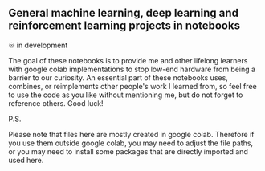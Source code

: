 ## General machine learning, deep learning and reinforcement learning projects in notebooks

♾️ in development

The goal of these notebooks is to provide me and other lifelong learners with google colab implementations to stop low-end hardware from being a barrier to our curiosity. An essential part of these notebooks uses, combines, or reimplements other people's work I learned from, so feel free to use the code as you like without mentioning me, but do not forget to reference others. Good luck!

P.S.

Please note that files here are mostly created in google colab. Therefore if you use them outside google colab, you may need to adjust the file paths, or you may need to install some packages that are directly imported and used here. 
